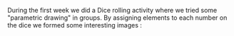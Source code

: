 During the first week we did a Dice rolling activity where we tried some "parametric drawing" in groups. 
By assigning elements to each number on the dice we formed some interesting images :

